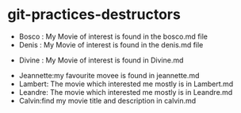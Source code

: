 # git-practices-destructors

- Bosco : My Movie of interest is found in the bosco.md file
- Denis : My Movie of interest is found in the denis.md file

* Divine : My Movie of interest is found in Divine.md

- Jeannette:my favourite movee is found in jeannette.md
- Lambert: The movie which interested me mostly is in Lambert.md
- Leandre: The movie which interested me mostly is in Leandre.md
- Calvin:find my movie title and description in calvin.md
